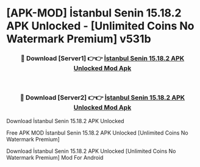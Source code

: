 # [APK-MOD] İstanbul Senin 15.18.2 APK Unlocked - [Unlimited Coins No Watermark Premium] v531b



<div align="center">
<h3>🔴 Download [Server1] 👉👉 <a href="https://momento.my/?title=İstanbul_Senin_15.18.2_APK_Unlocked">İstanbul Senin 15.18.2 APK Unlocked Mod Apk</a></h3><br>

<h3>🔴 Download [Server2] 👉👉 <a href="https://momento.my/?title=İstanbul_Senin_15.18.2_APK_Unlocked">İstanbul Senin 15.18.2 APK Unlocked Mod Apk</a></h3>
</div>



Download İstanbul Senin 15.18.2 APK Unlocked 

Free APK MOD İstanbul Senin 15.18.2 APK Unlocked [Unlimited Coins No Watermark Premium]

Download İstanbul Senin 15.18.2 APK Unlocked [Unlimited Coins No Watermark Premium] Mod For Android
